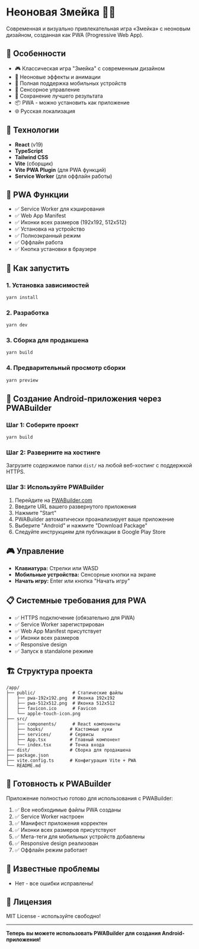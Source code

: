 
# Неоновая Змейка 🐍✨

Современная и визуально привлекательная игра «Змейка» с неоновым дизайном, созданная как PWA (Progressive Web App).

## 🌟 Особенности

- 🎮 Классическая игра "Змейка" с современным дизайном
- 💫 Неоновые эффекты и анимации
- 📱 Полная поддержка мобильных устройств
- 🎯 Сенсорное управление
- 💾 Сохранение лучшего результата
- 📦 PWA - можно установить как приложение
- 🌐 Русская локализация

## 🚀 Технологии

- **React** (v19)
- **TypeScript**
- **Tailwind CSS**
- **Vite** (сборщик)
- **Vite PWA Plugin** (для PWA функций)
- **Service Worker** (для оффлайн работы)

## 📱 PWA Функции

- ✅ Service Worker для кэширования
- ✅ Web App Manifest
- ✅ Иконки всех размеров (192x192, 512x512)
- ✅ Установка на устройство
- ✅ Полноэкранный режим
- ✅ Оффлайн работа
- ✅ Кнопка установки в браузере

## 🔧 Как запустить

### 1. Установка зависимостей
```bash
yarn install
```

### 2. Разработка
```bash
yarn dev
```

### 3. Сборка для продакшена
```bash
yarn build
```

### 4. Предварительный просмотр сборки
```bash
yarn preview
```

## 📱 Создание Android-приложения через PWABuilder

### Шаг 1: Соберите проект
```bash
yarn build
```

### Шаг 2: Разверните на хостинге
Загрузите содержимое папки `dist/` на любой веб-хостинг с поддержкой HTTPS.

### Шаг 3: Используйте PWABuilder
1. Перейдите на [PWABuilder.com](https://www.pwabuilder.com/)
2. Введите URL вашего развернутого приложения
3. Нажмите "Start"
4. PWABuilder автоматически проанализирует ваше приложение
5. Выберите "Android" и нажмите "Download Package"
6. Следуйте инструкциям для публикации в Google Play Store

## 🎮 Управление

- **Клавиатура:** Стрелки или WASD
- **Мобильные устройства:** Сенсорные кнопки на экране
- **Начать игру:** Enter или кнопка "Начать игру"

## 📋 Системные требования для PWA

- ✅ HTTPS подключение (обязательно для PWA)
- ✅ Service Worker зарегистрирован
- ✅ Web App Manifest присутствует
- ✅ Иконки всех размеров
- ✅ Responsive design
- ✅ Запуск в standalone режиме

## 🏗️ Структура проекта

```
/app/
├── public/              # Статические файлы
│   ├── pwa-192x192.png  # Иконка 192x192
│   ├── pwa-512x512.png  # Иконка 512x512
│   ├── favicon.ico      # Favicon
│   └── apple-touch-icon.png
├── src/
│   ├── components/      # React компоненты
│   ├── hooks/          # Кастомные хуки
│   ├── services/       # Сервисы
│   ├── App.tsx         # Главный компонент
│   └── index.tsx       # Точка входа
├── dist/               # Сборка для продакшена
├── package.json
├── vite.config.ts      # Конфигурация Vite + PWA
└── README.md
```

## 🎯 Готовность к PWABuilder

Приложение полностью готово для использования с PWABuilder:

1. ✅ Все необходимые файлы PWA созданы
2. ✅ Service Worker настроен
3. ✅ Манифест приложения корректен
4. ✅ Иконки всех размеров присутствуют
5. ✅ Мета-теги для мобильных устройств добавлены
6. ✅ Responsive design реализован
7. ✅ Оффлайн режим работает

## 🐛 Известные проблемы

- Нет - все ошибки исправлены!

## 📄 Лицензия

MIT License - используйте свободно!

---

**Теперь вы можете использовать PWABuilder для создания Android-приложения!**
